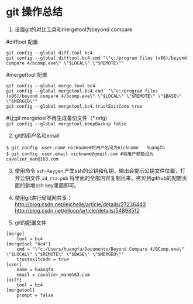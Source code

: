 # git 操作总结

1. 设置git的对比工具和mergetool为beyond compare

#difftool 配置  
```
git config --global diff.tool bc4  
git config --global difftool.bc4.cmd "\"c:/program files (x86)/beyond compare 4/bcomp.exe\" \"$LOCAL\" \"$REMOTE\""  
```

#mergeftool 配置 
```
git config --global merge.tool bc4  
git config --global mergetool.bc4.cmd  "\"c:/program files (x86)/beyond compare 4/bcomp.exe\" \"$LOCAL\" \"$REMOTE\" \"$BASE\" \"$MERGED\""  
git config --global mergetool.bc4.trustExitCode true  
```
  
#让git mergetool不再生成备份文件（*.orig）  
`git config --global mergetool.keepBackup false  `

2. git的用户名和email
```
$ git config　user.name nickname#将用户名设为nickname   huangfa
$ git config　user.email nickname@gmail.com #将用户邮箱设为cavalier_man@163.com
```

3. 使用命令 `ssh-keygen` 产生ssh的公钥和私钥，输出会提示公钥文件位置，打开公钥文件 `id_rsa.pub` 将里面的全部内容复制出来，拷贝到github的配置页面的新增ssh key里面即可。

4. 使用git进行局域网共享：
	http://blog.csdn.net/leichelle/article/details/27236443
	http://blog.csdn.net/elloop/article/details/54898512

5. git的配置文件
```
[merge]
	tool = bc4
[mergetool "bc4"]
	cmd = "\"c:/Users/huangfa/Documents/Beyond Compare 4/BComp.exe\" \"$LOCAL\" \"$REMOTE\" \"$BASE\" \"$MERGED\""
	trustexitcode = true
[user]
	name = huangfa
	email = cavalier_man@163.com
[diff]
	tool = bc4
[mergetool]
	prompt = false

```

